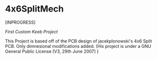 # 4x6SplitMech
[INPROGRESS]

*First Custom Keeb Project*



This Project is based off of the PCB design of jacekplonowski's 4x6 Split PCB. Only dimnesional modifications added. 
(His project is under a GNU General Public License [V3, 29th June 2007]  }
